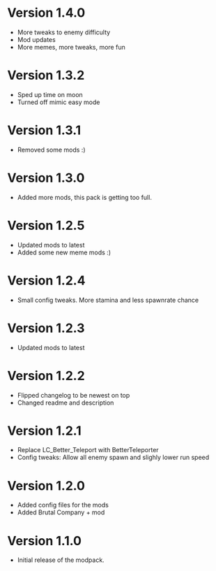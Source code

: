 # Version 1.4.0
- More tweaks to enemy difficulty
- Mod updates
- More memes, more tweaks, more fun

# Version 1.3.2
- Sped up time on moon
- Turned off mimic easy mode

# Version 1.3.1
- Removed some mods :)

# Version 1.3.0
- Added more mods, this pack is getting too full.

# Version 1.2.5
- Updated mods to latest
- Added some new meme mods :)

# Version 1.2.4
- Small config tweaks. More stamina and less spawnrate chance

# Version 1.2.3
- Updated mods to latest

# Version 1.2.2
- Flipped changelog to be newest on top
- Changed readme and description

# Version 1.2.1
- Replace LC_Better_Teleport with BetterTeleporter
- Config tweaks: Allow all enemy spawn and slighly lower run speed

# Version 1.2.0
- Added config files for the mods
- Added Brutal Company + mod

# Version 1.1.0
- Initial release of the modpack.